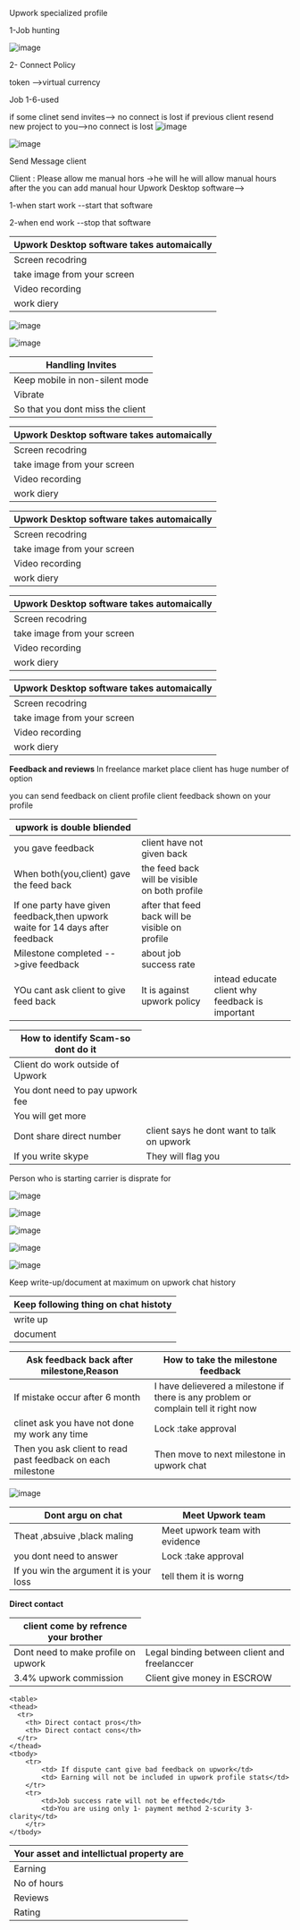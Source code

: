 Upwork specialized profile

1-Job hunting 

![image](https://github.com/princit/FreeLancing/assets/29123911/f1ebcf76-58fd-438b-bf17-298142cc6fde)

2- Connect Policy

token -->virtual currency
 
Job 1-6-used

if some clinet send invites--> no connect is lost
if previous client resend new project to you-->no connect is lost
![image](https://github.com/princit/FreeLancing/assets/29123911/993c0dea-cd06-42a2-af6e-324a414d72c1)

![image](https://github.com/princit/FreeLancing/assets/29123911/a1abdb48-5b2b-47e1-845d-ad21692cfdb6)

Send Message client

Client : Please allow me manual hors ->he will he will allow manual hours after the you can add manual hour
Upwork Desktop software-->

1-when start work --start that software

2-when end work --stop that software


<table>
    <thead>
      <tr>
        <th>Upwork Desktop software takes automaically</th>
      </tr>
    </thead>
    <tbody>
        <tr>
            <td>Screen recodring</td>         
        </tr>
        <tr>
            <td>take image from your screen</td>
       </tr>
        <tr>
            <td>Video recording</td>         
       </tr>
        <tr>
            <td>work diery</td>         
       </tr>       
    </tbody>
  </table>

![image](https://github.com/princit/FreeLancing/assets/29123911/6bbed9ec-8ef4-4b40-8e3e-2b584e2fcb3e)

![image](https://github.com/princit/FreeLancing/assets/29123911/7f733ece-baad-42d0-a0ea-b55ae2361fd6)

<table>
    <thead>
      <tr>
        <th>Handling Invites</th>
      </tr>
    </thead>
    <tbody>
        <tr>
            <td>Keep mobile in non-silent mode</td>         
        </tr>
        <tr>
            <td>Vibrate</td>
       </tr>
        <tr>
            <td>So that you dont miss the client</td>         
       </tr>   
    </tbody>
  </table>

<table>
    <thead>
      <tr>
        <th>Upwork Desktop software takes automaically</th>
      </tr>
    </thead>
    <tbody>
        <tr>
            <td>Screen recodring</td>         
        </tr>
        <tr>
            <td>take image from your screen</td>
       </tr>
        <tr>
            <td>Video recording</td>         
       </tr>
        <tr>
            <td>work diery</td>         
       </tr>       
    </tbody>
  </table>
<table>
    <thead>
      <tr>
        <th>Upwork Desktop software takes automaically</th>
      </tr>
    </thead>
    <tbody>
        <tr>
            <td>Screen recodring</td>         
        </tr>
        <tr>
            <td>take image from your screen</td>
       </tr>
        <tr>
            <td>Video recording</td>         
       </tr>
        <tr>
            <td>work diery</td>         
       </tr>       
    </tbody>
  </table>
<table>
    <thead>
      <tr>
        <th>Upwork Desktop software takes automaically</th>
      </tr>
    </thead>
    <tbody>
        <tr>
            <td>Screen recodring</td>         
        </tr>
        <tr>
            <td>take image from your screen</td>
       </tr>
        <tr>
            <td>Video recording</td>         
       </tr>
        <tr>
            <td>work diery</td>         
       </tr>       
    </tbody>
  </table>
<table>
    <thead>
      <tr>
        <th>Upwork Desktop software takes automaically</th>
      </tr>
    </thead>
    <tbody>
        <tr>
            <td>Screen recodring</td>         
        </tr>
        <tr>
            <td>take image from your screen</td>
       </tr>
        <tr>
            <td>Video recording</td>         
       </tr>
        <tr>
            <td>work diery</td>         
       </tr>       
    </tbody>
  </table>

**Feedback and reviews**
In freelance market place client has huge number of option

you can send feedback on client profile 
client feedback shown on your profile


<table>
    <thead>
      <tr>
        <th>upwork is double bliended</th>
      </tr>
    </thead>
    <tbody>
        <tr>
            <td>you gave feedback </td> 
           <td>client have not given back </td>
        </tr>
        <tr>
            <td>When both(you,client) gave the feed back </td>
            <td>the feed back will be visible on both profile</td>
        </tr>
         <tr>
            <td>If one party have given feedback,then upwork waite for 14 days after feedback </td>
            <td>after that feed back will be visible on profile</td>
        </tr>
        <tr>
            <td>Milestone completed -->give feedback </td>
            <td>about job success rate</td>
        </tr>
         <tr>
            <td>YOu cant ask client to give feed back </td>
            <td>It is against upwork policy</td>
            <td>intead educate client why feedback is important</td>
        </tr>
    </tbody>
  </table>

  
  <table>
    <thead>
      <tr>
        <th>How to identify Scam-so dont do it</th>
      </tr>
    </thead>
    <tbody>
        <tr>
            <td>Client do work outside of Upwork</td>         
        </tr>
        <tr>
            <td>You dont need to pay upwork fee</td>
       </tr>
        <tr>
            <td>You will get more</td>         
       </tr>
        <tr>
            <td>Dont share direct number</td>    
            <td>client says he dont want to talk on upwork</td>   
       </tr>
        <tr>
            <td>If you write skype </td>         
            <td>They will flag you   </td>         
        </tr>
    </tbody>
  </table>

Person who is starting carrier is disprate for 


![image](https://github.com/princit/FreeLancing/assets/29123911/eee77406-c7b8-4556-964d-c1c1d472f0fd)


![image](https://github.com/princit/FreeLancing/assets/29123911/8a8e8c10-803b-4162-b5e9-ed564a04e62a)


![image](https://github.com/princit/FreeLancing/assets/29123911/307f9e58-c6e0-40dc-a2a9-f51e0cc2fd54)

![image](https://github.com/princit/FreeLancing/assets/29123911/7052750e-0898-4123-9fa6-b5a1f4fab87c)

![image](https://github.com/princit/FreeLancing/assets/29123911/a0a9efe3-cc78-4383-9d25-6f776979463d)

Keep write-up/document at maximum on upwork chat history

  <table>
    <thead>
      <tr>
        <th>Keep following thing on chat histoty</th>
      </tr>
    </thead>
    <tbody>
        <tr>
            <td>write up</td>         
        </tr>
        <tr>
            <td> document</td>
       </tr>
    </tbody>
  </table>

  <table>
    <thead>
      <tr>
        <th> Ask feedback back after milestone,Reason</th>
        <th> How to take the milestone feedback </th>
      </tr>
    </thead>
    <tbody>
        <tr>
            <td>If mistake occur after 6 month</td>  
            <td>I have delievered a milestone if there is any problem or complain tell it right now</td>         
        </tr>        
     <tr>
            <td>clinet ask you have not done my work any time</td>       
            <td>Lock :take approval</td>       
        </tr>
     <tr>
        <td>Then you ask client to read past feedback on each milestone</td>         
        <td>Then move to next milestone in upwork chat</td>         
     </tr>
    </tbody>
  </table>
 
![image](https://github.com/princit/FreeLancing/assets/29123911/774f1b58-9897-44de-951c-a9bd17f0d3b1)


  <table>
    <thead>
      <tr>
        <th> Dont argu on chat</th>
        <th> Meet Upwork team</th>
      </tr>
    </thead>
    <tbody>
        <tr>
            <td>Theat ,absuive ,black maling</td>  
            <td>Meet upwork team with evidence</td>         
        </tr>        
     <tr>
            <td>you dont need to answer</td>       
            <td>Lock :take approval</td>       
        </tr>
     <tr>
        <td>If you win the argument it is your loss</td>         
        <td>tell them it is worng</td>         
     </tr>
    </tbody>
  </table>
  
  **Direct contact**

  <table>
    <thead>
      <tr>
        <th> client come by refrence your brother</th>
      </tr>
    </thead>
    <tbody>
        <tr>
            <td> Dont need to make profile on upwork</td>  
            <td>Legal binding between client and freelanccer</td>         
        </tr>        
     <tr>
            <td>3.4% upwork commission</td>       
            <td>Client give money in ESCROW</td>       
        </tr>
    </tbody>
  </table>

  
    <table>
    <thead>
      <tr>
        <th> Direct contact pros</th>
        <th> Direct contact cons</th>
      </tr>
    </thead>
    <tbody>
        <tr>
            <td> If dispute cant give bad feedback on upwork</td>  
            <td> Earning will not be included in upwork profile stats</td>         
        </tr>        
        <tr>
            <td>Job success rate will not be effected</td>       
            <td>You are using only 1- payment method 2-scurity 3-clarity</td>       
        </tr>
    </tbody>
  </table>


   <table>
    <thead>
      <tr>
        <th> Your asset and intellictual property are</th>
      </tr>
    </thead>
    <tbody>
        <tr>
            <td> Earning </td>  
        </tr>        
        <tr>
            <td>No of hours</td>       
           </tr>
        <tr>
            <td> Reviews </td>  
        </tr>        
        <tr>
            <td>Rating</td>       
           </tr>
    </tbody>
  </table>

